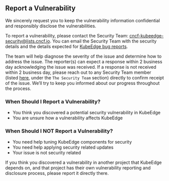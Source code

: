 ## Report a Vulnerability

We sincerely request you to keep the vulnerability information confidential and responsibly disclose the vulnerabilities.

To report a vulnerability, please contact the Security Team: [cncf-kubeedge-security@lists.cncf.io](mailto:cncf-kubeedge-security@lists.cncf.io). You can email the Security Team with the security details and the details expected for [KubeEdge bug reports](https://github.com/kubeedge/kubeedge/blob/master/.github/ISSUE_TEMPLATE/bug-report.md). 

The team will help diagnose the severity of the issue and determine how to address the issue. The reporter(s) can expect a response within 2 business day acknowledging the issue was received. If a response is not received within 2 business day, please reach out to any Security Team member (listed [here](security-groups.md), under the `The Security Team` section) directly to confirm receipt of the issue. We’ll try to keep you informed about our progress throughout the process.

### When Should I Report a Vulnerability?

- You think you discovered a potential security vulnerability in KubeEdge
- You are unsure how a vulnerability affects KubeEdge

### When Should I NOT Report a Vulnerability?

- You need help tuning KubeEdge components for security
- You need help applying security related updates
- Your issue is not security related

If you think you discovered a vulnerability in another project that KubeEdge depends on, and that project has their own vulnerability reporting and disclosure process, please report it directly there.